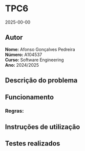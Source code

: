 # TPC6

2025-00-00

## Autor
**Nome:** Afonso Gonçalves Pedreira  
**Número:** A104537  
**Curso:** Software Engineering  
**Ano:** 2024/2025  

## Descrição do problema


## Funcionamento

### Regras:

## Instruções de utilização

## Testes realizados
